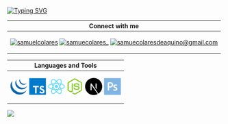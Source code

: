 
<a href="https://git.io/typing-svg"><img src="https://readme-typing-svg.demolab.com?font=Fira+Code&size=16&duration=2000&pause=1&color=D247F7&background=FFFFFF00&multiline=true&repeat=false&width=500&height=280&lines=export+const+Welcome+%3D+()+%3D%3E+%7B;%E3%85%A4return+(;%E3%85%A4%E3%85%A4%3Cheader+className%3D%22text-%5B%23D247F7FF%5D%22%3E;%E3%85%A4%E3%85%A4%E3%85%A4%3Ch1+className%3D%22text-lg%22%3E;%E3%85%A4%E3%85%A4%E3%85%A4%E3%85%A4Welcome+to+my+profile+%F0%9F%91%8B%F0%9F%8F%BB;%E3%85%A4%E3%85%A4%E3%85%A4%3C%2Fh1%3E;%E3%85%A4%E3%85%A4%E3%85%A4%3Ch2+className%3D%22hidden+lg%3Ablock+text-md%22%3E;%E3%85%A4%E3%85%A4%E3%85%A4%E3%85%A4While++you're+reading+this%2C+i'm+probably;%E3%85%A4%E3%85%A4%E3%85%A4%E3%85%A4coding+with+Next.js+and+shadcn%2Fui+%F0%9F%98%8E%F0%9F%91%8D;%E3%85%A4%E3%85%A4%E3%85%A4%3C%2Fh2%3E;%E3%85%A4%E3%85%A4%3C%2Fheader%3E;%E3%85%A4);%7D" alt="Typing SVG" /></a>

<div align="left">
  
| **Connect with me**  |
|:---:|
| <p><a href="https://linkedin.com/in/samuelcolares" target="blank"><img align="center" src="https://raw.githubusercontent.com/rahuldkjain/github-profile-readme-generator/master/src/images/icons/Social/linked-in-alt.svg" alt="samuelcolares" height="30" width="40" /></a> <a href="https://instagram.com/samuelcolares_" target="_blank"><img align="center" src="https://raw.githubusercontent.com/rahuldkjain/github-profile-readme-generator/master/src/images/icons/Social/instagram.svg" alt="samuecolares_" height="30" width="40" /></a> <a href="mailto:samuelcolaresdeaquino@gmail.com" target="blank"><img align="center" src="https://upload.wikimedia.org/wikipedia/commons/8/8c/Gmail_Icon_%282013-2020%29.svg" alt="samuecolaresdeaquino@gmail.com" height="30" width="40" /></a></p> |
  
|  **Languages and Tools** |
|:---:|
|  <p><img src="https://raw.githubusercontent.com/devicons/devicon/1119b9f84c0290e0f0b38982099a2bd027a48bf1/icons/jquery/jquery-plain.svg" alt="jQuery" title="jQuery" width="40" height="40"/> <img src="https://raw.githubusercontent.com/devicons/devicon/1119b9f84c0290e0f0b38982099a2bd027a48bf1/icons/typescript/typescript-original.svg" alt="TypeScript" title="TypeScript" width="40" height="40"/> <img src="https://raw.githubusercontent.com/devicons/devicon/1119b9f84c0290e0f0b38982099a2bd027a48bf1/icons/react/react-original.svg" alt="React.js" title="React.js" width="40" height="40"/> <img src="https://raw.githubusercontent.com/devicons/devicon/1119b9f84c0290e0f0b38982099a2bd027a48bf1/icons/nodejs/nodejs-plain.svg" alt="Node.js" title="Node.js" width="40" height="40"/> <img src="https://raw.githubusercontent.com/devicons/devicon/1119b9f84c0290e0f0b38982099a2bd027a48bf1/icons/nextjs/nextjs-original.svg" alt="Photoshop" title="Photoshop" width="40" height="40"/>  <img src="https://raw.githubusercontent.com/devicons/devicon/1119b9f84c0290e0f0b38982099a2bd027a48bf1/icons/photoshop/photoshop-plain.svg" alt="Photoshop" title="Photoshop" width="40" height="40"/></p>|

</div>

<!--GIT STATUS-->
<div align="left">
<img  src="https://github-readme-stats.vercel.app/api/top-langs/?username=samuelcolares&layout=donut&langs_count=7&theme=blue_navy" width="40%"/>
</div>
<br>

